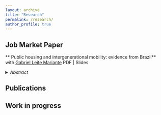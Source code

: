 ```yaml
---
layout: archive
title: "Research"
permalink: /research/
author_profile: true
---
```


## Job Market Paper

** Public housing and intergenerational mobility: evidence from Brazil**  
with [Gabriel Leite Mariante](https://www.gleitemariante.com/home)
PDF | Slides

<details class="abstract">
<summary><em>Abstract</em></summary>
<p>Short abstract goes here.</p>
</details>

## Publications



## Work in progress


